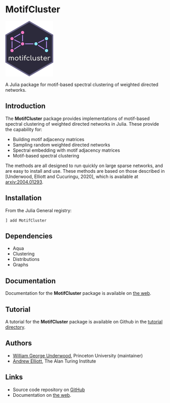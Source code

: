 # MotifCluster

![motifcluster logo](https://github.com/WGUNDERWOOD/motifcluster/raw/main/sticker/hex_sticker_small.png)

A Julia package for motif-based spectral clustering of weighted directed networks.

## Introduction
The **MotifCluster** package provides
implementations of motif-based spectral clustering
of weighted directed networks in Julia.
These provide the capability for:

- Building motif adjacency matrices
- Sampling random weighted directed networks
- Spectral embedding with motif adjacency matrices
- Motif-based spectral clustering

The methods are all designed to run quickly on large sparse networks,
and are easy to install and use.
These methods are based on those described in
[Underwood, Elliott and Cucuringu, 2020],
which is available at
[arxiv:2004.01293](https://arxiv.org/abs/2004.01293).

## Installation

From the Julia General registry:

```
] add MotifCluster
```

## Dependencies
- Aqua
- Clustering
- Distributions
- Graphs

## Documentation
Documentation for the **MotifCluster** package is available on 
[the web](https://wgunderwood.github.io/motifcluster/stable/).

## Tutorial
A tutorial for the **MotifCluster** package
is available on Github in the
[tutorial directory](https://github.com/WGUNDERWOOD/motifcluster/blob/main/julia/MotifCluster/tutorial/motifcluster_tutorial.pdf).

## Authors
- [William George Underwood](https://wgunderwood.github.io/), Princeton University (maintainer)
- [Andrew Elliott](https://www.turing.ac.uk/people/researchers/andrew-elliott), The Alan Turing Institute

## Links
- Source code repository on
  [GitHub](https://github.com/WGUNDERWOOD/motifcluster)
- Documentation on
  [the web](https://wgunderwood.github.io/motifcluster/stable/).
